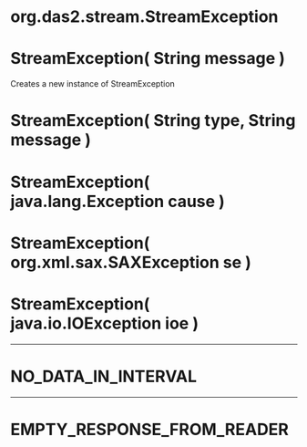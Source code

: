 # org.das2.stream.StreamException



# StreamException( String message )
Creates a new instance of StreamException

# StreamException( String type, String message )


# StreamException( java.lang.Exception cause )


# StreamException( org.xml.sax.SAXException se )


# StreamException( java.io.IOException ioe )


***
<a name="NO_DATA_IN_INTERVAL"></a>
# NO_DATA_IN_INTERVAL



***
<a name="EMPTY_RESPONSE_FROM_READER"></a>
# EMPTY_RESPONSE_FROM_READER



